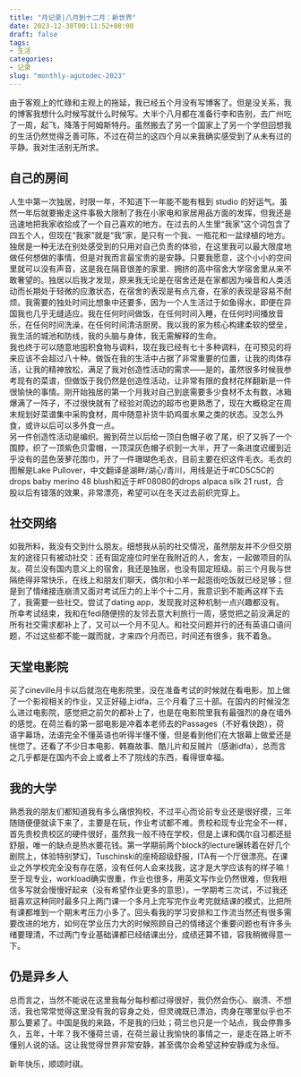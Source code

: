 ```yaml
---
title: "月记录|八月到十二月：新世界"
date: 2023-12-30T00:11:52+08:00
draft: false
tags: 
- 生活
categories: 
- 记录
slug: "monthly-agutodec-2023"
---
```


由于客观上的忙碌和主观上的拖延，我已经五个月没有写博客了。但是没关系，我的博客我想什么时候写就什么时候写。大半个八月都在准备行李和告别，去广州吃了一周，起飞，降落于阿姆斯特丹。虽然搬去了另一个国家上了另一个学但回想我的生活仍然觉得乏善可陈，不过在荷兰的这四个月以来我确实感受到了从未有过的平静。我对生活别无所求。

## 自己的房间
人生中第一次独居，时限一年，不知道下一年能不能有租到 studio 的好运气。虽然一年后就要搬走这件事极大限制了我在小家电和家居用品方面的发挥，但我还是迅速地把我家收拾成了一个自己喜欢的地方。在过去的人生里“我家”这个词包含了四五个人，但现在“我家”就是“我”家，是只有一个我、一瓶花和一盆绿植的地方。独居是一种无法在别处感受到的只用对自己负责的体验，在这里我可以最大限度地做任何想做的事情，但是对我而言最宝贵的是安静。只要我愿意，这个小小的空间里就可以没有声音，这是我在隔音很差的家里、拥挤的高中宿舍大学宿舍里从来不敢奢望的。独居以后我才发现，原来我无论是在宿舍还是在家都因为噪音和人类活动而长期处于轻微的应激状态，在宿舍的表现是有点亢奋，在家的表现是容易不耐烦。我需要的独处时间比想象中还要多，因为一个人生活过于如鱼得水，即便在异国我也几乎无缝适应。我在任何时间做饭，在任何时间入睡，在任何时间播放音乐，在任何时间洗澡，在任何时间清洁厨房。我以我的家为核心构建柔软的壁垒，我生活的城池和防线，我的头脑与身体，我无需解释的生命。  
我也终于可以随意地囤积食物与调料，现在我已经有七十多种调料，在可预见的将来应该不会超过八十种。做饭在我的生活中占据了非常重要的位置，让我的肉体存活，让我的精神放松，满足了我对创造性活动的需求——是的，虽然很多时候我参考现有的菜谱，但做饭于我仍然是创造性活动，让非常有限的食材花样翻新是一件很愉快的事情。刚开始独居的第一个月我对自己到底需要多少食材不太有数，冰箱爆满了一阵子，不过很快就有了经验对周边的超市也更熟悉了，现在大概稳定在周末规划好菜谱集中采购食材，周中随意补货牛奶鸡蛋水果之类的状态。没怎么外食，或许以后可以多外食一点。  
另一件创造性活动是编织。搬到荷兰以后给一顶白色帽子收了尾，织了又拆了一个围脖，织了一顶紫色贝雷帽，一顶深灰色帽子织到一大半，开了一条进度迟缓到近乎没有的蓝色菠萝花围巾，开了一件珊瑚色毛衣，目前主要在织这件毛衣。毛衣的图解是Lake Pullover，中文翻译是湖畔/湖心/青川，用线是近于#CD5C5C的drops baby merino 48 blush和近于#F08080的drops alpaca silk 21 rust，合股以后有错落的效果，非常漂亮，希望可以在冬天过去前织完穿上。

## 社交网络
如我所料，我没有交到什么朋友。细想我从前的社交情况，虽然朋友并不少但交朋友的途径只有被动社交：还有固定座位时坐在我附近的人，舍友，一起做项目的队友。荷兰没有国内意义上的宿舍，我还是独居，也没有固定班级。前三个月我与世隔绝得非常快乐，在线上和朋友们聊天，偶尔和小羊一起逛街吃饭就已经足够；但是到了情绪接连崩溃又面对考试压力的上半个十二月，我意识到不能再这样下去了，我需要一些社交。尝试了dating app，发现我对这种机制一点兴趣都没有。所幸考试结束，我和在fedi随便捞的友邻去意大利旅行一周，感觉把之前没满足的所有社交需求都补上了，又可以一个月不见人。和社交问题并行的还有英语口语问题，不过这些都不能一蹴而就，才来四个月而已，时间还有很多，我不着急。

## 天堂电影院
买了cineville月卡以后就泡在电影院里，没在准备考试的时候就在看电影，加上做了一个影视相关的作业，又正好碰上idfa，三个月看了三十部。在国内的时候没怎么进过电影院，感觉把之前欠的都补上了，也是在电影院里我有最强烈的身在墙外的感觉。在荷兰看的第一部电影是冲着本老师去的Passages（不好看快跑），荷语字幕场，法语完全不懂英语也听得半懂不懂，但是看到他们在大银幕上做爱还是恍惚了。还看了不少日本电影、韩裔故事、酷儿片和反贼片（感谢idfa），总而言之几乎都是在国内不会上或者上不了院线的东西，看得很幸福。

## 我的大学
熟悉我的朋友们都知道我有多么痛恨狗校，不过平心而论前专业还是很好摸，三年随随便便就读下来了，主要是在玩，作业考试都不难。贵校和现专业完全不一样，首先贵校贵校区的硬件很好，虽然我一般不待在学校，但是上课和偶尔自习都还挺舒服，唯一的缺点是热水要花钱。第一学期前两个block的lecture辗转着在好几个剧院上，体验特别梦幻，Tuschinski的座椅超级舒服，ITA有一个厅很漂亮。在课业之外学校完全没有存在感，没有任何人会来找我，这才是大学应该有的样子嘛！至于现专业，workload确实很重，作业也很多，用英文写作业仍然很难，但我相信多写就会慢慢好起来（没有希望作业更多的意思）。一学期考三次试，不过我还挺喜欢这种同时最多只上两门课一个多月上完写完作业考完就结课的模式，比把所有课都堆到一个期末考压力小多了。回头看我的学习安排和工作流当然还有很多需要改进的地方，如何在学业压力大的时候照顾自己的情绪这个重要问题也有许多头绪要理清，不过两门专业基础课都已经结课出分，成绩还算不错，容我稍微得意一下。

## 仍是异乡人
总而言之，当然不能说在这里我每分每秒都过得很好，我仍然会伤心、崩溃、不想活，我也常常觉得这里没有我的容身之处，但灵魂既已漂泊，肉身在哪里似乎也不那么要紧了。中国是我的来路，不是我的归处；荷兰也只是一个站点，我会停靠多久，五年，十年？我不懂荷兰语，在荷兰最让我愉快的事情之一，是走在路上听不懂别人说的话。这让我觉得世界非常安静，甚至偶尔会希望这种安静成为永恒。

新年快乐，顺颂时祺。